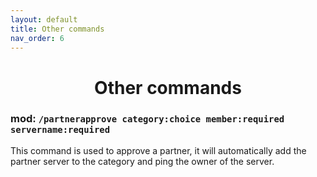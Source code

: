 ```yaml
---
layout: default
title: Other commands
nav_order: 6
---
```


<h1 align="center">Other commands</h1>

### mod: `/partnerapprove category:choice member:required servername:required`
This command is used to approve a partner, it will automatically add the partner server to the category and ping the owner of the server.